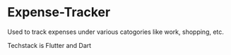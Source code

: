 # Expense-Tracker

Used to track expenses under various catogories like work, shopping, etc. 

Techstack is Flutter and Dart
